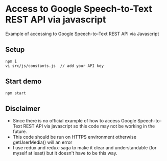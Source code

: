 # Access to Google Speech-to-Text REST API via javascript

Example of accessing to Google Speech-to-Text REST API via Javascript

## Setup

```
npm i
vi src/js/constants.js  // add your API key
```

## Start demo

```
npm start
```

## Disclaimer
- Since there is no official example of how to access Google Speech-to-Text REST API via javascript so this code may not be working in the future.
- This code should be run on HTTPS environment otherwise getUserMedia() will an error
- I use redux and redux-saga to make it clear and understandable (for myself at least) but it doesn't have to be this way.


